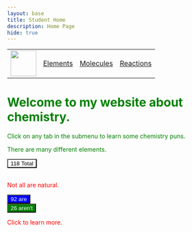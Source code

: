 ```yaml
---
layout: base
title: Student Home 
description: Home Page
hide: true
---
```





<table>
    <tr>
        <td><img src="/Bailey-GitHub-Playground//images/chem.png" height="60" title="Frontend" alt=""></td>
        <td><a href="http://127.0.0.1:4100/Bailey-GitHub-Playground/elements/">Elements</a></td>
        <td><a href="http://127.0.0.1:4100/Bailey-GitHub-Playground/molecules/">Molecules</a></td>
        <td><a href="http://127.0.0.1:4100/Bailey-GitHub-Playground/reactions/">Reactions</a></td>
    </tr>
</table>

<div>
    <h1 style="color: green;">Welcome to my website about chemistry.</h1>
    <p style="color: green;"> Click on any tab in the submenu to learn some chemistry puns.</p>
</div>

<div style="color: green;">
    <p> There are many different elements.</p>
    <button style="background-color: white;"> 118 Total </button>
</div>

<br>

<div style="color: red;">
    <p> Not all are natural.</p>
    <button style="background: linear-gradient(to right, blue, blue); color: white;"> 92 are </button>
    <br>
    <button style="background: linear-gradient(to right, green, green); color: white;"> 26 aren't </button>
    <p> Click to learn more. </p>
</div>

